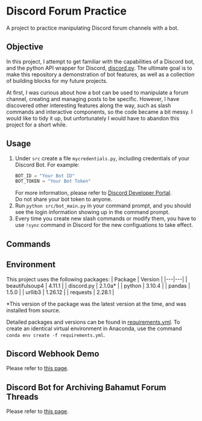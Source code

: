 # Discord Forum Practice
A project to practice manipulating Discord forum channels with a bot.

## Objective
In this project, I attempt to get familiar with the capabilities of a Discord bot, and the python API wrapper for Discord, [discord.py](https://github.com/Rapptz/discord.py). The ultimate goal is to make this repository a demonstration of bot features, as well as a collection of building blocks for my future projects.  

At first, I was curious about how a bot can be used to manipulate a forum channel, creating and managing posts to be specific. However, I have discovered other interesting features along the way, such as slash commands and interactive components, so the code became a bit messy. I would like to tidy it up, but unfortunately I would have to abandon this project for a short while. 

## Usage
1. Under `src` create a file `mycredentials.py`, including credentials of your Discord Bot. For example:
    ```python
    BOT_ID = "Your Bot ID"
    BOT_TOKEN = "Your Bot Token"
    ```
    For more information, please refer to [Discord Developer Portal](https://discord.com/developers/applications).  
    Do not share your bot token to anyone.
1. Run `python src/bot_main.py` in your command prompt, and you should see the login information showing up in the command prompt.
1. Every time you create new slash commands or modify them, you have to use `!sync` command in Discord for the new configuations to take effect.

## Commands

## Environment

This project uses the following packages:
| Package | Version |
|---|---|
| beautifulsoup4 | 4.11.1 |
| discord.py | 2.1.0a* |
| python | 3.10.4 |
| pandas | 1.5.0 |
| urllib3 | 1.26.12 |
| requests | 2.28.1 |

*This version of the package was the latest version at the time, and was installed from source.

Detailed packages and versions can be found in [requirements.yml](requirements.yml). To create an identical virtual environment in Anaconda, use the command `conda env create -f requirements.yml`.

## Discord Webhook Demo
Please refer to [this page](/docs/Webhook.md).

## Discord Bot for Archiving Bahamut Forum Threads
Please refer to [this page](/docs/BH-vtb.md).